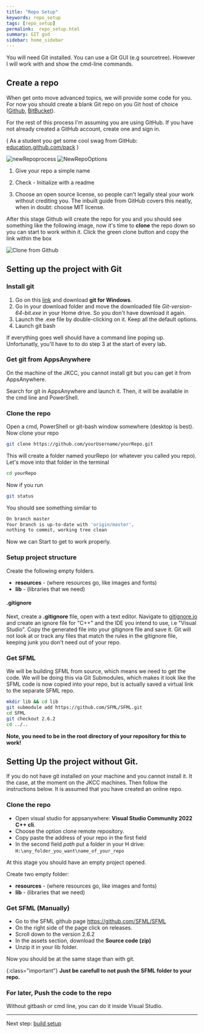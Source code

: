 ```yaml
---
title: "Repo Setup"
keywords: repo_setup
tags: [repo_setup]
permalink:  repo_setup.html
summary: GIT gud
sidebar: home_sidebar
---
```


You will need Git installed. You can use a Git GUI (e.g sourcetree). However I will work with and show the cmd-line commands.

## Create a repo
When get onto move advanced topics, we will provide some code for you. For now you should create a blank Git repo on you Git host of choice ([Github](github.com), [BitBucket](bitbucket.org)).

For the rest of this process I'm assuming you are using GitHub.
If you have not already created a GitHub account, create one and sign in.

( As a student you get some cool swag from GitHub: [education.github.com/pack](https://education.github.com/pack) )

![newRepoprocess](assets/images/github_newrepo_1.png)
![NewRepoOptions](assets/images/github_newrepo_2.png)

1. Give your repo a simple name

1. Check - Initialize with a readme

1. Choose an open source license, so people can't legally steal your work
without crediting you. The inbuilt guide from GitHub covers this neatly,
when in doubt: choose MIT license.

After this stage Github will create the repo for you and you should see
something like the following image, now it's time to **clone** the
repo down so you can start to work within it. Click the green clone
button and copy the link within the box

![Clone from Github](assets/images/github_clone.png)

## Setting up the project with Git

### Install git

1. Go on this [link](https://git-scm.com/downloads/win) and download **git for Windows**.
2. Go in your download folder and move the downloaded file *Git-version-64-bit.exe* in your Home drive. So you don't have download it again.
3. Launch the .exe file by double-clicking on it. Keep all the default options. 
4. Launch git bash

If everything goes well should have a command line poping up. Unfortunatly, you'll have to to do step 3 at the start of every lab.

### Get git from AppsAnywhere

On the machine of the JKCC, you cannot install git but you can get it from AppsAnywhere. 

Search for git in AppsAnywhere and launch it. Then, it will be available in the cmd line and PowerShell.

### Clone the repo

Open a cmd, PowerShell or git-bash window somewhere (desktop is best). Now clone
your repo

```bash
git clone https://github.com/yourUsername/yourRepo.git
```

This will create a folder named yourRepo (or whatever you called you repo). 
Let's move into that folder in the terminal

```bash
cd yourRepo
```

Now if you run

```bash
git status
```

You should see something similar to

```bash
On branch master
Your branch is up-to-date with 'origin/master'.
nothing to commit, working tree clean
```

Now we can Start to get to work properly.

### Setup project structure
Create the following empty folders.
* **resources** - (where resources go, like images and fonts)
* **lib** - (libraries that we need)

#### .gitignore
Next, create a **.gitignore** file, open with a text editor.
Navigate to [gitignore.io](https://gitignore.io) and create an ignore file for "C++" and the IDE you intend to use, i.e "Visual Studio". Copy the generated file into your gitignore file and save it. Git will not look at or track any files that match the rules in the gitignore file, keeping junk you don't need out of your repo.


### Get SFML
We will be building SFML from source, which means we need to get the code.
We will be doing this via Git Submodules, which makes it look  like the SFML code is now copied into your repo, but is actually saved a virtual link to the separate SFML repo.
```bash
mkdir lib && cd lib
git submodule add https://github.com/SFML/SFML.git
cd SFML
git checkout 2.6.2
cd ../..
```
**Note, you need to be in the root directory of your repository for this to work!**

## Setting Up the project without Git.


If you do not have git installed on your machine and you cannot install it. It the case, at the moment on the JKCC machines. Then follow the instructions below. It is assumed that you have created an online repo.

### Clone the repo

- Open visual studio for appsanywhere: **Visual Studio Community 2022 C++ cli**.
- Choose the option clone remote repository.
- Copy paste the address of your repo in the first field
- In the second field *path* put a folder in your H drive: `H:\any_folder_you_want\name_of_your_repo`

At this stage you should have an empty project opened.

Create two empty folder:
* **resources** - (where resources go, like images and fonts)
* **lib** - (libraries that we need)

### Get SFML (Manually)

- Go to the SFML github page https://github.com/SFML/SFML
- On the right side of the page click on releases.
- Scroll down to the version 2.6.2
- In the assets section, download the **Source code (zip)**
- Unzip it in your lib folder.

Now you should be at the same stage than with git.

{:class="important"}
**Just be carefull to not push the SFML folder to your repo.**

### For later, Push the code to the repo

Without gitbash or cmd line, you can do it inside Visual Studio. 


---
Next step: [build setup](build_setup)
